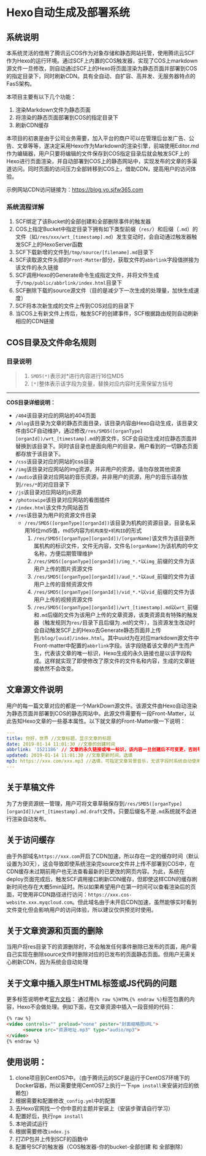 # Hexo自动生成及部署系统

## 系统说明

本系统灵活的借用了腾讯云COS作为对象存储和静态网站托管，使用腾讯云SCF作为Hexo的运行环境。通过SCF上内置的COS触发器，实现了COS上markdown源文件一旦修改，则自动通过SCF上的Hexo将页面渲染为静态页面并部署到COS的指定目录下，同时刷新CDN。具有全自动、自扩容、高并发、无服务器特点的FasS架构。

本项目主要有以下几个功能：
1. 渲染Markdown文件为静态页面
1. 将渲染的静态页面部署到COS的指定目录下
1. 刷新CDN缓存

本项目的初衷是由于公司业务需要，加入平台的商户可以在管理后台发广告、公告、文章等等，遂决定采用Hexo作为Markdown的渲染引擎，前端使用Editor.md作为编辑器，用户只要将编辑的文件保存到COS指定目录后就会触发SCF上的Hexo进行页面渲染，并自动部署到COS上的静态网站中，实现发布的文章的多渠道访问。同时页面的访问压力全部转移到COS上，借助CDN，提高用户的访问体验。

示例网站CDN访问链接为：https://blog.yo.sjfw365.com

### 系统流程详解
1. SCF绑定了该Bucket的全部创建和全部删除事件的触发器
1. COS上指定Bucket中指定目录下拥有如下类型前缀（`res/`）和后缀（`.md`）的文件（如`/res/xxx/wrt_[timestamp].md`）发生变动时，会自动通过触发器触发SCF上的HexoServer函数
1. SCF下载新增的文件到`/tmp/source/[filename].md`目录下
1. SCF读取源文件头部的`Front-Matter`部分，获取文件的`abbrlink`字段值拼接为该文件的永久链接
1. SCF调用Hexo的Generate命令生成指定文件，并将文件生成于`/tmp/public/abbrlink/index.html`目录下
1. SCF删除下载的source源文件（目的是减少下一次生成的处理量，加快生成速度）
1. SCF将本次新生成的文件上传到COS对应的目录下
1. 当COS上有新文件上传后，触发SCF的创建事件，SCF根据路由规则自动刷新相应的CDN链接

## COS目录及文件命名规则
### 目录说明
> 1. `SMD5(*)`表示对*进行内容进行16位MD5
> 1. `[*]`整体表示该字段为变量，替换对应内容时无需保留方括号

---

**COS目录详细说明：**

- `/404`该目录对应的网站的404页面
- `/blog`该目录为文章的静态页面目录，该目录内容由Hexo自动生成，该目录文件由SCF自动维护，通过修改`/res/SMD5([organType][organId])/wrt_[timestamp].md`的源文件，SCF会自动生成对应静态页面并替换到该目录下。同时该目录也是面向用户的目录，用户看到的一切静态页面都存放于该目录下。
- `/css`该目录对应的网站的css目录
- `/img`该目录对应网站的img资源，并非用户的资源，请勿存放其他资源
- `/audio`该目录对应网站的音乐资源，并非用户的资源，用户的音乐请存放到`/res/*`的对应目录下
- `/js`该目录对应网站的js资源
- `/photoswipe`该目录对应网站的看图插件
- `/index.html`该文件为网站首页
- `/res`该目录为用户的资源文件目录
  - `/res/SMD5([organType][organId])`该目录为机构的资源目录，目录名采用16位md5值，md5内容为`机构类型+机构ID`的形式
    1. `/res/SMD5([organType][organId])/[organName]`该文件为该目录所属机构的标识文件，文件无内容，文件名`[organName]`为该机构的中文名称，方便后期管理维护
    1. `/res/SMD5([organType][organId])/img_*.*`以`img_`前缀的文件为该用户上传的图片资源文件
    1. `/res/SMD5([organType][organId])/aud_*.*`以`aud_`前缀的文件为该用户上传的音频资源文件
    1. `/res/SMD5([organType][organId])/vid_*.*`以`vid_`前缀的文件为该用户上传的视频资源文件
    1. `/res/SMD5([organType][organId])/wrt_[timestamp].md`以`wrt_`前缀和`.md`后缀的文件为该用户上传的文章资源，该类资源具有特殊的触发器（触发规则为`res/`目录下且后缀为`.md`的文件），当资源发生改动时会自动触发SCF上的Hexo去Generate静态页面并上传到`/blog/[uuid]/index.html`。其中uuid为在对应markdown源文件中Front-matter中配置的`abbrlink`字段。该字段随着该文章的产生而产生，代表该文章的唯一标识，Hexo生成的永久链接也是以该字段构成。这样就实现了即使修改了原文件的文件名和内容，生成的文章链接依然不会改变。

## 文章源文件说明
用户的每一篇文章对应的都是一个MarkDown源文件。该源文件由Hexo自动渲染为静态页面并部署到COS的静态网站中。此源文件需要有一段Front-Matter，以此告知Hexo文章的一些基本属性。以下就文章的Front-Matter做一下说明：
```yaml
---
title: 你好，世界 //文章标题，显示文章的标题
date: 2019-01-14 11:01:30 //文章的创建时间
abbrlink: '1521186' // 文章的永久链接或唯一标识，该内容一旦创建后不可变更，否则导致永久链接失效
updated: 2019-01-14 11:01:30 //文章更新时间，选填
mp3: https://xxx.com/xxx.mp3 //选填，可指定文章背景音乐，无该字段时系统自动使用随机音乐
---
```

## 关于草稿文件
为了方便资源统一管理，用户可将文章草稿保存到`/res/SMD5([organType][organId])/wrt_[timestamp].md.draft`文件。只要后缀名不是`.md`系统就不会进行渲染自动发布。

## 关于访问缓存
由于外部域名`https://xxx.com`开启了CDN加速，所以存在一定的缓存时间（默认设置为30天），这会导致即使系统渲染完source文件并上传不部署到COS中，在CDN缓存未过期前用户也无法查看最新的已更改的网页内容。为此，系统在deploy页面完成后，触发SCF调用接口刷新CDN缓存，但即使这样CDN的缓存刷新时间也存在大概5min延时。所以如果希望用户在第一时间可以查看渲染后的页面，可使用非CDN路径进行访问：`https://xxx.cos-website.xxx.myqcloud.com`。但此域名由于未开启CDN加速，虽然能够实时看到文件变化但会影响用户的访问体验，所以建议仅供预览时使用。

## 关于文章资源和页面的删除
当用户将res目录下的资源删除时，不会触发任何事件删除已发布的页面，用户需自己实现在删除source文件时删除对应的已发布的页面静态页面。但用户无需关心刷新CDN，因为系统会自动处理

## 关于文章中插入原生HTML标签或JS代码的问题
更多标签说明参考[官方文档](https://hexo.io/zh-cn/docs/tag-plugins)：
通过用`{% raw %}HTML{% endraw %}`标签包裹的内容，Hexo不会做处理。例如下面，在文章资源中插入一段音频的代码：
```html
{% raw %}
<video controls="" preload="none" poster="封面缩略图URL">
      <source src="资源地址.mp3" type="audio/mp3">
</video>
{% endraw %}
```

## 使用说明：
1. clone项目到CentOS7中。（由于腾讯云的SCF是运行于CentOS7环境下的Docker容器，所以需要使用CentOS7上执行一下`npm install`来安装对应的依赖包）
1. 根据需要和配置修改`_config.yml`中的配置
1. 去Hexo官网找一个你中意的主题并安装上（安装步骤请自行学习）
1. 配置好后，执行`npm install`
1. 本地调试运行
1. 根据需要修改`index.js`
1. 打ZIP包并上传到SCF的函数中
1. 配置号SCF的触发器（COS触发器-你的bucket-全部创建  和 全部删除）
